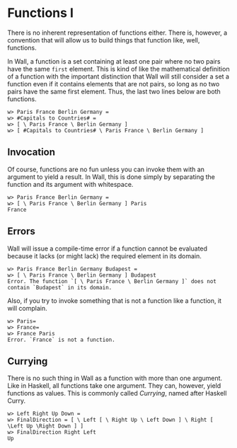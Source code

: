 # Functions I

There is no inherent representation of functions either.  There is, however, a convention that will allow us to build things that function like, well, functions.

In Wall, a function is a set containing at least one pair where no two pairs have the same `first` element.  This is kind of like the mathematical definition of a function with the important distinction that Wall will still consider a set a function even if it contains elements that are not pairs, so long as no two pairs have the same first element.  Thus, the last two lines below are both functions.

```
w> Paris France Berlin Germany =
w> #Capitals to Countries# =
w> [ \ Paris France \ Berlin Germany ]
w> [ #Capitals to Countries# \ Paris France \ Berlin Germany ]
```

## Invocation

Of course, functions are no fun unless you can invoke them with an argument to yield a result.  In Wall, this is done simply by separating the function and its argument with whitespace.

```
w> Paris France Berlin Germany =
w> [ \ Paris France \ Berlin Germany ] Paris
France
```

## Errors

Wall will issue a compile-time error if a function cannot be evaluated because it lacks (or might lack) the required element in its domain.

```
w> Paris France Berlin Germany Budapest =
w> [ \ Paris France \ Berlin Germany ] Budapest
Error. The function `[ \ Paris France \ Berlin Germany ]` does not contain `Budapest` in its domain.
```

Also, if you try to invoke something that is not a function like a function, it will complain.

```
w> Paris=
w> France=
w> France Paris
Error. `France` is not a function.
```

## Currying

There is no such thing in Wall as a function with more than one argument.  Like in Haskell, all functions take one argument.  They can, however, yield functions as values.  This is commonly called *Currying*, named after Haskell Curry.

```
w> Left Right Up Down =
w> FinalDirection = [ \ Left [ \ Right Up \ Left Down ] \ Right [ \Left Up \Right Down ] ]
w> FinalDirection Right Left
Up
```